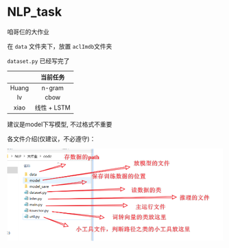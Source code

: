 # NLP_task

咱哥仨的大作业

在 `data`  文件夹下，放置 `aclImdb`文件夹

`dataset.py` 已经写完了



|       | 当前任务      |
|:-----:|:---------:|
| Huang | n-gram    |
| lv    | cbow      |
| xiao  | 线性 + LSTM |

建议是model下写模型, 不过格式不重要

各文件介绍(仅建议，不必遵守)：

![](./src/introduce.png)